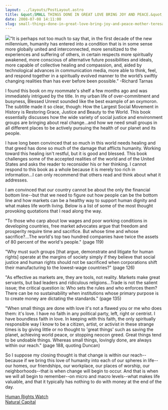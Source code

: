 ```yaml
---
layout: ../layouts/PostLayout.astro
title: &quot;SMALL THINGS DONE IN GREAT LOVE BRING JOY AND PEACE.&quot; ~MOTHER TERESA
date: 2008-07-08 14:11:00
slug: small-things-done-in-great-love-bring-joy-and-peace-mother-teresa
---
```


[![](http://www.interraproject.org/blog/uploaded_images/BLESSED_COVER_02072007-726881.jpg)](http://www.interraproject.org/blog/uploaded_images/BLESSED_COVER_02072007-726881.jpg)“It is perhaps not too much to say that, in the first decade of the new millennium, humanity has entered into a condition that is in some sense more globally united and interconnected, more sensitized to the experiences and suffering of others, in certain respects more spiritually awakened, more conscious of alternative future possibilities and ideals, more capable of collective healing and compassion, and, aided by technological advances in communication media, more able to think, feel, and respond together in a spiritually evolved manner to the world’s swiftly changing realities than has ever before been possible.” -Richard Tarnas  
  
I found this book on my roommate's shelf a few months ago and was immediately intrigued by the title. In my urban life of over-commitment and busyness, Blessed Unrest sounded like the best example of an oxymoron. The subtitle made it so clear, though: How the Largest Social Movement in History is Restoring Grace, Justice and Beauty to the World. This book essentially discusses how the wide variety of social justice and environment groups are bringing about real change...and how we need small groups in all different places to be actively pursuing the health of our planet and its people.  
  
I have long been convinced that so much in this world needs healing and that greed has done so much of the damage that afflicts humanity. Working toward this healing isn't restful, but it is good and blessed. This book challenges some of the accepted realities of the world and of the United States and asks the reader to reconsider his or her thinking. I cannot respond to this book as a whole because it is merely too rich in information...I can only recommend that others read and think about what it addresses.  
  
I am convinced that our country cannot be about the only the financial bottom line--but that we need to figure out how people can be the bottom line and how markets can be a healthy way to support human dignity and what makes life worth living. Below is a list of some of the most thought provoking quotations that I read along the way.  
  
"To those who carp about low wages and poor working conditions in developing countries, free market advocates argue that freedom and prosperity require time and sacrifice. But whose time and whose sacrifice?...The world's top two hundred companies have twice the assets of 80 percent of the world's people." (page 119)  
  
"Why must such groups \[that argue, demonstrate and litigate for human rights\] operate at the margins of society simply if they believe that social justice and human rights should not be sacrificed when corporations shift their manufacturing to the lowest-wage countries?" (page 126)  
  
"As effective as markets are, they are tools, not reality. Markets make great servants, but bad leaders and ridiculous religions...Trade is not the salient issue; the critical question is: Who sets the rules and who enforces them? There can be no sustainability when institutions whose primary purpose is to create money are dictating the standards." (page 135)  
  
"When small things are done with love it's not a flawed you or me who does them: it's love. I have no faith in any political party, left, right or centrist. I have boundless faith in love. In keeping with this faith, the only spiritually responsible way I know to be a citizen, artist, or activist in these strange times is by giving little or no thought to 'great things' such as saving the planet, achieving world peace, or stopping neocon greed. Great things tend to be undoable things. Whereas small things, lovingly done, are always within our reach." (page 188, quoting Duncan)  
  
So I suppose my closing thought is that change is within our reach--because if we bring this love of humanity into each of our spheres in life--our homes, our friendships, our workplace, our places of worship, our neighborhoods--that is when change will begin to occur. And that is when we will all begin to remember--on micro and macro levels--what makes life valuable, and that it typically has nothing to do with money at the end of the day.  
  
[Human Rights Watch](http://www.hrw.org/)  
[Natural Capital](http://www.naturalcapital.org/)